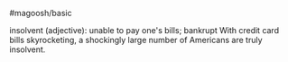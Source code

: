 #magoosh/basic

insolvent (adjective): unable to pay one's bills; bankrupt 
With credit card bills skyrocketing, a shockingly large number of Americans are truly insolvent. 
